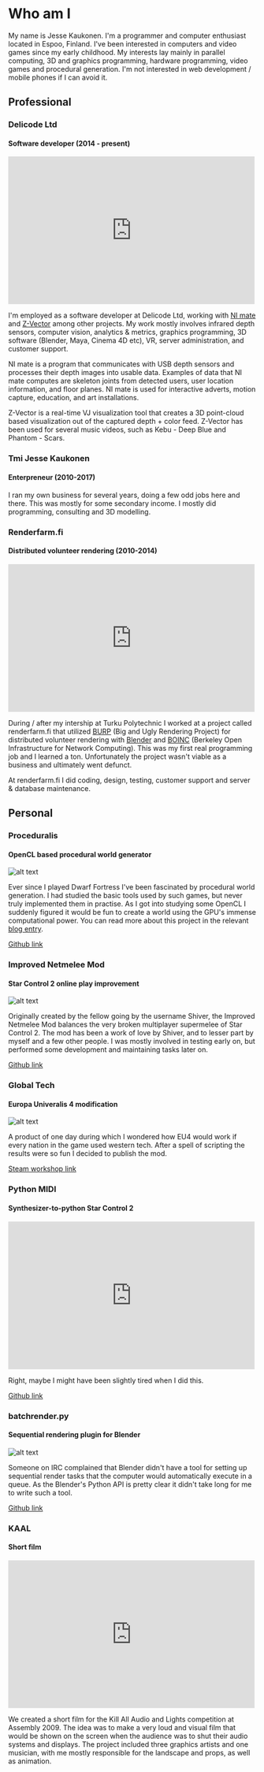 # Who am I

My name is Jesse Kaukonen. I'm a programmer and computer enthusiast located in Espoo, Finland. I've been interested in computers and video games since my early childhood. My interests lay mainly in parallel computing, 3D and graphics programming, hardware programming, video games and procedural generation. I'm not interested in web development / mobile phones if I can avoid it.

## Professional

### Delicode Ltd
#### Software developer (2014 - present)

<iframe width="500" height="300" src="https://www.youtube.com/embed/A-6XqqYWzU8" frameborder="0" allowfullscreen></iframe>

I'm employed as a software developer at Delicode Ltd, working with [NI mate](https://ni-mate.com/) and [Z-Vector](https://z-vector.com/) among other projects. My work mostly involves infrared depth sensors, computer vision, analytics & metrics, graphics programming, 3D software (Blender, Maya, Cinema 4D etc), VR, server administration, and customer support.

NI mate is a program that communicates with USB depth sensors and processes their depth images into usable data. Examples of data that NI mate computes are skeleton joints from detected users, user location information, and floor planes. NI mate is used for interactive adverts, motion capture, education, and art installations.

Z-Vector is a real-time VJ visualization tool that creates a 3D point-cloud based visualization out of the captured depth + color feed. Z-Vector has been used for several music videos, such as Kebu - Deep Blue and Phantom - Scars.

### Tmi Jesse Kaukonen
#### Enterpreneur (2010-2017)

I ran my own business for several years, doing a few odd jobs here and there. This was mostly for some secondary income. I mostly did programming, consulting and 3D modelling.

### Renderfarm.fi
#### Distributed volunteer rendering (2010-2014)

<iframe width="500" height="300" src="https://www.youtube.com/embed/4VUWrZRCtI8" frameborder="0" allowfullscreen></iframe>

During / after my intership at Turku Polytechnic I worked at a project called renderfarm.fi that utilized [BURP](http://burp.renderfarming.net/development/v2_files/) (Big and Ugly Rendering Project) for distributed volunteer rendering with [Blender](https://www.blender.org/) and [BOINC](https://boinc.berkeley.edu/) (Berkeley Open Infrastructure for Network Computing). This was my first real programming job and I learned a ton. Unfortunately the project wasn't viable as a business and ultimately went defunct.

At renderfarm.fi I did coding, design, testing, customer support and server & database maintenance.

## Personal

### Proceduralis
#### OpenCL based procedural world generator

![alt text](pics/proceduralis.png "Proceduralis")

Ever since I played Dwarf Fortress I've been fascinated by procedural world generation. I had studied the basic tools used by such games, but never truly implemented them in practise. As I got into studying some OpenCL I suddenly figured it would be fun to create a world using the GPU's immense computational power. You can read more about this project in the relevant [blog entry](http://jessekaukonen.blogspot.fi/2014/02/generation-of-procedural-worlds-using.html).

[Github link](https://github.com/SirDifferential/proceduralis)

### Improved Netmelee Mod
#### Star Control 2 online play improvement

![alt text](pics/balancemod.png "balance mod")

Originally created by the fellow going by the username Shiver, the Improved Netmelee Mod balances the very broken multiplayer supermelee of Star Control 2. The mod has been a work of love by Shiver, and to lesser part by myself and a few other people.  I was mostly involved in testing early on, but performed some development and maintaining tasks later on.

[Github link](https://github.com/SirDifferential/Shiver-Balance-Mod)

### Global Tech
#### Europa Univeralis 4 modification

![alt text](pics/gtech.jpg "Global Tech")

A product of one day during which I wondered how EU4 would work if every nation in the game used western tech. After a spell of scripting the results were so fun I decided to publish the mod.

[Steam workshop link](https://steamcommunity.com/sharedfiles/filedetails/?id=258318354&searchtext=global+tech)

### Python MIDI
#### Synthesizer-to-python Star Control 2

<iframe width="500" height="300" src="https://www.youtube.com/embed/aRz1xe9Kff8" frameborder="0" allowfullscreen></iframe>

Right, maybe I might have been slightly tired when I did this.

[Github link](https://github.com/SirDifferential/instrument_controller)

### batchrender.py
#### Sequential rendering plugin for Blender

![alt text](pics/batchrender.png "batchrender")

Someone on IRC complained that Blender didn't have a tool for setting up sequential render tasks that the computer would automatically execute in a queue. As the Blender's Python API is pretty clear it didn't take long for me to write such a tool.

[Github link](https://github.com/SirDifferential/batch_render)

### KAAL
#### Short film

<iframe width="500" height="300" src="https://www.youtube.com/embed/uqbVLlJjku8" frameborder="0" allowfullscreen></iframe>

We created a short film for the Kill All Audio and Lights competition at Assembly 2009. The idea was to make a very loud and visual film that would be shown on the screen when the audience was to shut their audio systems and displays. The project included three graphics artists and one musician, with me mostly responsible for the landscape and props, as well as animation.

